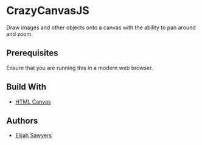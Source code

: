 # CrazyCanvasJS

Draw images and other objects onto a canvas with the ability to pan around and zoom.

## Prerequisites

Ensure that you are running this in a modern web browser.

## Build With

* [HTML Canvas](https://developer.mozilla.org/en-US/docs/Glossary/Canvas)

## Authors

* [Elijah Sawyers](https://github.com/elijahsawyers)
